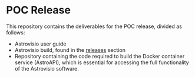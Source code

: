 # POC Release

This repository contains the deliverables for the POC release, divided as follows:
- Astrovisio user guide
- Astrovisio build, found in the [releases](https://github.com/Astrovisio/POC-release/releases) section
- Repository containing the code required to build the Docker container service (AstroAPI), which is essential for accessing the full functionality of the Astrovisio software.
